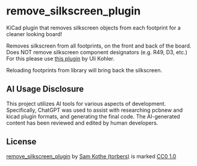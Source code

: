 # remove_silkscreen_plugin
KiCad plugin that removes silkscreen objects from each footprint for a cleaner looking board!

Removes silkscreen from all footprints, on the front and back of the board. Does NOT remove silkscreen component designators (e.g. R49, D3, etc.) For this please use [this plugin](https://github.com/ulikoehler/KiCADBulkHideSilkscreenDesignators) by Uli Kohler.

Reloading footprints from library will bring back the silkscreen.

## AI Usage Disclosure
This project utilizes AI tools for various aspects of development. Specifically, ChatGPT was used to assist with researching pcbnew and kicad plugin formats, and generating the final code. The AI-generated content has been reviewed and edited by human developers.

## License
<a href="https://github.com/torbers/remove_silkscreen_plugin">remove_silkscreen_plugin</a> by <a href="https://sambkothe.com">Sam Kothe (torbers)</a> is marked <a href="https://creativecommons.org/publicdomain/zero/1.0/">CC0 1.0</a>
